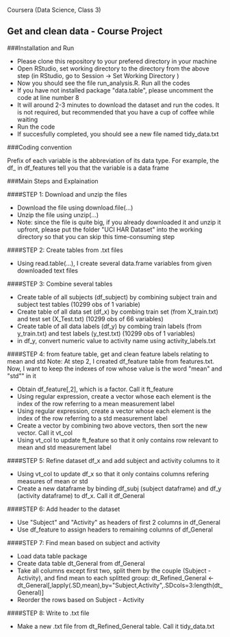 Coursera (Data Science, Class 3)
## Get and clean data - Course Project

###Installation and Run

* Please clone this repository to your prefered directory in your machine
* Open RStudio, set working directory to the directory from the above step (in RStudio, go to Session -> Set Working Directory )
* Now you should see the file run_analysis.R. Run all the codes
* If you have not installed package "data.table", please uncomment the code at line number 8
* It will around 2-3 minutes to download the dataset and run the codes. It is not required, but recommended that you have a cup of coffee while waiting
* Run the code
* If succesfully completed, you should see a new file named tidy_data.txt

###Coding convention

Prefix of each variable is the abbreviation of its data type. For example, the df_ in df_features tell you that the variable is a data frame

###Main Steps and Explaination

####STEP 1: Download and unzip the files
* Download the file using download.file(...)
* Unzip the file using unzip(...)
* Note: since the file is quite big, if you already downloaded it and unzip it upfront, please put the folder "UCI HAR Dataset" into the working directory so that you can skip this time-consuming step

####STEP 2: Create tables from .txt files
* Using read.table(...), I create several data.frame variables from given downloaded text files

####STEP 3: Combine several tables 
* Create table of all subjects (df_subject)  by combining subject train and subject test tables (10299 obs of 1 variable)
* Create table of all data set (df_x) by combing train set (from X_train.txt) and test set (X_Test.txt) (10299 obs of 66 variables)
* Create table of all data labels (df_y) by combing train labels (from y_train.txt) and test labels (y_test.txt) (10299 obs of 1 variables)
* in df_y, convert numeric value to activity name using activity_labels.txt

####STEP 4: from feature table, get and clean feature labels relating to mean and std
Note: At step 2, I created df_feature table from features.txt. Now, I want to keep the indexes of row whose value is the word "mean" and "std"" in it
* Obtain df_feature[,2], which is a factor. Call it ft_feature
* Using regular expression, create a vector whose each element is the index of the row referring to a mean measurement label
* Using regular expression, create a vector whose each element is the index of the row referring to a std measurement label
* Create a vector by combining two above vectors, then sort the new vector. Call it vt_col
* Using vt_col to update ft_feature so that it only contains row relevant to mean and std measurement label

####STEP 5: Refine dataset df_x and add subject and activity columns to it
* Using vt_col to update df_x so that it only contains columns refering measures of mean or std
* Create a new dataframe by binding df_subj (subject dataframe) and df_y (activity dataframe) to df_x. Call it df_General

####STEP 6: Add header to the dataset
* Use "Subject" and "Activity" as headers of first 2 columns in df_General
* Use df_feature to assign headers to remaining columns of df_General

####STEP 7: Find mean based on subject and activity
* Load data table package
* Create data table dt_General from df_General
* Take all columns except first two, split them by the couple (Subject - Activity), and find mean to each splitted group: dt_Refined_General <- dt_General[,lapply(.SD,mean),by="Subject,Activity",.SDcols=3:length(dt_General)]
* Reorder the rows based on Subject - Activity

####STEP 8: Write to .txt file
* Make a new .txt file from dt_Refined_General table. Call it tidy_data.txt


